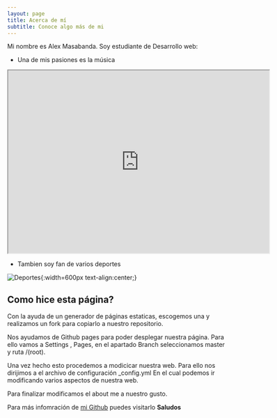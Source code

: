 ```yaml
---
layout: page
title: Acerca de mí
subtitle: Conoce algo más de mi
---
```


Mi nombre es Alex Masabanda. Soy estudiante de Desarrollo web:

- Una de mis pasiones es la música

<div>
<p style = 'text-align:center;'>
<iframe width="600" height = "420"
src="https://www.youtube.com/embed/tgbNymZ7vqY">
</iframe>
</p>
</div>


- Tambien soy fan de varios deportes

![Deportes](https://www.edx.org/static/d2b75bcda9cf89d92bf563b009519cea/Aprende_deportes.jpg){:width=600px text-align:center;}


## Como hice esta página?

Con la ayuda de un generador de páginas estaticas, escogemos una y realizamos un fork para copiarlo a nuestro repositorio.

Nos ayudamos de Github pages para poder desplegar nuestra página.
Para ello vamos a Settings , Pages, en el apartado Branch seleccionamos master y ruta /(root).

Una vez hecho esto procedemos a modicicar nuestra web.
Para ello nos dirijimos a el archivo de configuración _config.yml
En el cual podemos ir modificando varios aspectos de nuestra web.

Para finalizar modificamos el about me a nuestro gusto.



Para más infomración de [mi Github](https://github.com/adm-10) puedes visitarlo **Saludos** 
